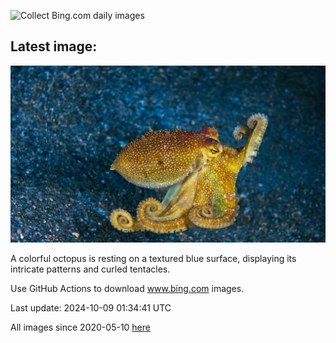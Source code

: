 ![Collect Bing.com daily images](https://github.com/counter2015/bing-daily-images/workflows/Collect%20Bing.com%20daily%20images/badge.svg)
## Latest image:
![](images/MototiOctopus.jpg)

A colorful octopus is resting on a textured blue surface, displaying its intricate patterns and curled tentacles.

Use GitHub Actions to download www.bing.com images.

Last update: 2024-10-09 01:34:41 UTC

All images since 2020-05-10 [here](https://github.com/counter2015/bing-daily-images/tree/master/images)
